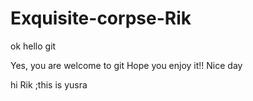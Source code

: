 # Exquisite-corpse-Rik

ok hello git

Yes, you are welcome to git
Hope you enjoy it!!
Nice day


hi Rik ;this is yusra

